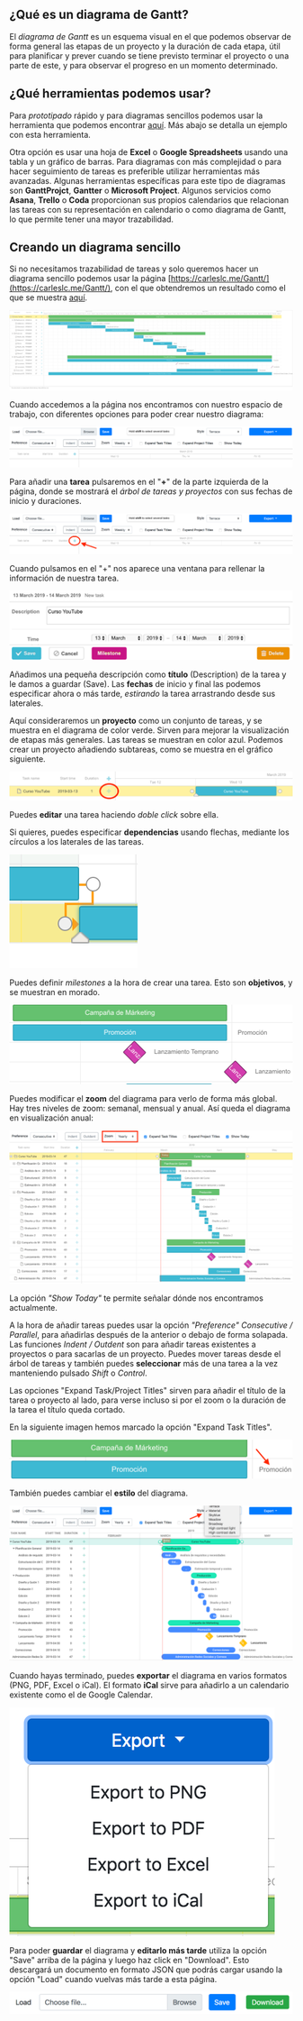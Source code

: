 ## ¿Qué es un diagrama de Gantt?

El *diagrama de Gantt* es un esquema visual en el que podemos observar de forma general las etapas de un proyecto y la duración de cada etapa, útil para planificar y prever cuando se tiene previsto terminar el proyecto o una parte de este, y para observar el progreso en un momento determinado.

## ¿Qué herramientas podemos usar?

Para *prototipado* rápido y para diagramas sencillos podemos usar la herramienta que podemos encontrar [aquí](https://carleslc.me/Gantt/). Más abajo se detalla un ejemplo con esta herramienta.

Otra opción es usar una hoja de **Excel** o **Google Spreadsheets** usando una tabla y un gráfico de barras. Para diagramas con más complejidad o para hacer seguimiento de tareas es preferible utilizar herramientas más avanzadas. Algunas herramientas específicas para este tipo de diagramas son **GanttProjct**, **Gantter** o **Microsoft Project**. Algunos servicios como **Asana**, **Trello** o **Coda** proporcionan sus propios calendarios que relacionan las tareas con su representación en calendario o como diagrama de Gantt, lo que permite tener una mayor trazabilidad.

## Creando un diagrama sencillo

Si no necesitamos trazabilidad de tareas y solo queremos hacer un diagrama sencillo podemos usar la página [https://carleslc.me/Gantt/](https://carleslc.me/Gantt/), con el que obtendremos un resultado como el que se muestra [aquí](https://carleslc.me/message/example/gantt/resultado.png).

![gantt curso](images/resultado.png)

Cuando accedemos a la página nos encontramos con nuestro espacio de trabajo, con diferentes opciones para poder crear nuestro diagrama:

![](images/espacio_trabajo.png)

Para añadir una **tarea** pulsaremos en el "**+**" de la parte izquierda de la página, donde se mostrará el *árbol de tareas y proyectos* con sus fechas de inicio y duraciones.

![](images/plus.png)

Cuando pulsamos en el "+" nos aparece una ventana para rellenar la información de nuestra tarea.

![](images/task.png)

Añadimos una pequeña descripción como **título** (Description) de la tarea y le damos a guardar (Save). Las **fechas** de inicio y final las podemos especificar ahora o más tarde, *estirando* la tarea arrastrando desde sus laterales.

Aquí consideraremos un **proyecto** como un conjunto de tareas, y se muestra en el diagrama de color verde. Sirven para mejorar la visualización de etapas más generales. Las tareas se muestran en color azul. Podemos crear un proyecto añadiendo subtareas, como se muestra en el gráfico siguiente.

![](images/project.png)

Puedes **editar** una tarea haciendo *doble click* sobre ella.

Si quieres, puedes especificar **dependencias** usando flechas, mediante los círculos a los laterales de las tareas.

![](images/dependencias.png)

Puedes definir *milestones* a la hora de crear una tarea. Esto son **objetivos**, y se muestran en morado.

![](images/milestone.png)

Puedes modificar el **zoom** del diagrama para verlo de forma más global. Hay tres niveles de zoom: semanal, mensual y anual. Así queda el diagrama en visualización anual:

![](images/zoom.png)

La opción *"Show Today"* te permite señalar dónde nos encontramos actualmente.

A la hora de añadir tareas puedes usar la opción *"Preference" Consecutive / Parallel*, para añadirlas después de la anterior o debajo de forma solapada. Las funciones *Indent / Outdent* son para añadir tareas existentes a proyectos o para sacarlas de un proyecto. Puedes mover tareas desde el árbol de tareas y también puedes **seleccionar** más de una tarea a la vez manteniendo pulsado *Shift* o *Control*.

Las opciones "Expand Task/Project Titles" sirven para añadir el título de la tarea o proyecto al lado, para verse incluso si por el zoom o la duración de la tarea el título queda cortado.

En la siguiente imagen hemos marcado la opción "Expand Task Titles".

![](images/expand.png)

También puedes cambiar el **estilo** del diagrama.

![](images/style.png)

Cuando hayas terminado, puedes **exportar** el diagrama en varios formatos (PNG, PDF, Excel o iCal). El formato **iCal** sirve para añadirlo a un calendario existente como el de Google Calendar.

![](images/export.png)

Para poder **guardar** el diagrama y **editarlo más tarde** utiliza la opción "Save" arriba de la página y luego haz click en "Download". Esto descargará un documento en formato JSON que podrás cargar usando la opción "Load" cuando vuelvas más tarde a esta página.

![](images/save.png)